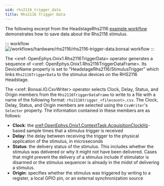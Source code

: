 ```yaml
---
uid: rhs2116_trigger_data
title: Rhs2116 Trigger Data
---
```


The following excerpt from the HeadstageRhs2116 [example workflow](xref:rhs2116) demonstrates how to
save data about the Rhs2116 stimulus.

::: workflow 
![/workflows/hardware/rhs2116/rhs2116-trigger-data.bonsai workflow](../../../workflows/hardware/rhs2116/rhs2116-trigger-data.bonsai) 
:::

The <xref: OpenEphys.Onix1.Rhs2116TriggerData> operator generates a sequence of 
<xref: OpenEphys.Onix1.Rhs2116TriggerDataFrame>. Its DeviceName property is set to
"HeadstageRhs2116/StimulusTrigger" which links `Rhs2116TriggerData` to the stimulus devices on the
RHS2116 Headstage.

The <xref: Bonsai.IO.CsvWriter> operator selects Clock, Delay, Status, and Origin members from the
`Rhs2116TriggerDataFrame` to write to a file with a name of the following format:
`rhs2116trigger_<filecount>.csv`. The Clock, Delay, Status, and Origin members are selected using
the `CsvWriter`'s `Selector` property. The information contained in these members are as follows:
- **Clock**: the <xref:OpenEphys.Onix1.ContextTask.AcquisitionClockHz>-based sample times that a
  stimulus trigger is received
- **Delay**: the delay between receiving the trigger to the physical application of the stimulus, in
  microseconds
- **Status**: the delivery status of the stimulus. This includes whether the stimulus was delivered
  or why it might not have been delivered. Cases that might prevent the delivery of a stimulus
  include if stimulator is disarmed or the stimulus sequencer is already in the midst of delivering
  a stimulus.
- **Origin**: specifies whether the stimulus was triggered by writing to a register, a local GPIO
  pin, or an external synchronization source
  